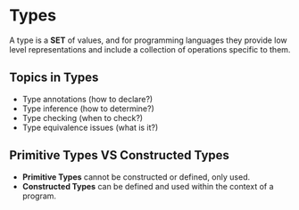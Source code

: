 
# Types

A type is a **SET** of values, and for programming languages they provide low level representations and include a collection of operations specific to them.

## Topics in Types
- Type annotations  (how to declare?)
- Type inference (how to determine?)
- Type checking (when to check?)
- Type equivalence issues (what is it?)

## Primitive Types VS Constructed Types

- **Primitive Types** cannot be constructed or defined, only used.
- **Constructed Types** can be defined and used within the context of a program.
